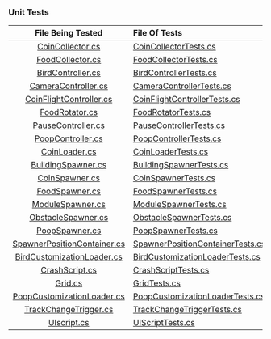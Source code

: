 ### Unit Tests

  | File Being Tested | File Of Tests |
  |:-----------------:|:--------------|
  | [CoinCollector.cs](/Assets/Scripts/Collectors/CoinCollector.cs)                           | [CoinCollectorTests.cs](/Assets/Tests/Editor/CoinCollectorTests.cs) |
  | [FoodCollector.cs](/Assets/Scripts/Collectors/FoodCollector.cs)                           | [FoodCollectorTests.cs](/Assets/Tests/Editor/FoodCollectorTests.cs) |
  | [BirdController.cs](/Assets/Scripts/Controllers/BirdController.cs)                        | [BirdControllerTests.cs](/Assets/Tests/Editor/BirdControllerTests.cs) |
  | [CameraController.cs](/Assets/Scripts/Controllers/CameraController.cs)                    | [CameraControllerTests.cs](/Assets/Tests/Editor/CameraControllerTests.cs) |
  | [CoinFlightController.cs](/Assets/Scripts/Controllers/CoinFlightController.cs)            | [CoinFlightControllerTests.cs](/Assets/Tests/Editor/CoinFlightControllerTests.cs) |
  | [FoodRotator.cs](/Assets/Scripts/Controllers/FoodRotator.cs)                              | [FoodRotatorTests.cs](/Assets/Tests/Editor/FoodRotatorTests.cs) |
  | [PauseController.cs](/Assets/Scripts/Controllers/PauseController.cs)                      | [PauseControllerTests.cs](/Assets/Tests/Editor/PauseControllerTests.cs) |
  | [PoopController.cs](/Assets/Scripts/Controllers/PoopController.cs)                        | [PoopControllerTests.cs](/Assets/Tests/Editor/PoopControllerTests.cs) |
  | [CoinLoader.cs](/Assets/Scripts/Persistence/CoinLoader.cs)                                | [CoinLoaderTests.cs](/Assets/Tests/Editor/CoinLoaderTests.cs) |
  | [BuildingSpawner.cs](/Assets/Scripts/Spawners/BuildingSpawner.cs)                         | [BuildingSpawnerTests.cs](/Assets/Tests/Editor/BuildingSpawnerTests.cs) |
  | [CoinSpawner.cs](/Assets/Scripts/Spawners/CoinSpawner.cs)                                 | [CoinSpawnerTests.cs](/Assets/Tests/Editor/CoinSpawnerTests.cs) |
  | [FoodSpawner.cs](/Assets/Scripts/Spawners/FoodSpawner.cs)                                 | [FoodSpawnerTests.cs](/Assets/Tests/Editor/FoodSpawnerTests.cs)
  | [ModuleSpawner.cs](/Assets/Scripts/Spawners/ModuleSpawner.cs)                             | [ModuleSpawnerTests.cs](/Assets/Tests/Editor/ModuleSpawnerTests.cs) |
  | [ObstacleSpawner.cs](/Assets/Scripts/Spawners/ObstacleSpawner.cs)                         | [ObstacleSpawnerTests.cs](/Assets/Tests/Editor/ObstacleSpawnerTests.cs) |
  | [PoopSpawner.cs](/Assets/Scripts/Spawners/PoopSpawner.cs)                                 | [PoopSpawnerTests.cs](/Assets/Tests/Editor/PoopSpawnerTests.cs) |
  | [SpawnerPositionContainer.cs](/Assets/Scripts/Value%20Containers/SpawnerPositionContainer.cs)| [SpawnerPositionContainerTests.cs](/Assets/Tests/Editor/SpawnerPositionContainerTests.cs) |
  | [BirdCustomizationLoader.cs](/Assets/Scripts/BirdCustomizationLoader.cs)                  | [BirdCustomizationLoaderTests.cs](/Assets/Tests/Editor/BirdCustomizationLoaderTests.cs) |
  | [CrashScript.cs](/Assets/Scripts/CrashScript.cs)                                          | [CrashScriptTests.cs](/Assets/Tests/Editor/CrashScriptTests.cs) |
  | [Grid.cs](/Assets/Scripts/Grid.cs)                                                        | [GridTests.cs](/Assets/Tests/Editor/GridTests.cs) |
  | [PoopCustomizationLoader.cs](/Assets/Scripts/PoopCustomizationLoader.cs)                  | [PoopCustomizationLoaderTests.cs](/Assets/Tests/Editor/PoopCustomizationLoaderTests.cs) |
  | [TrackChangeTrigger.cs](/Assets/Scripts/TrackChangeTrigger.cs)                            | [TrackChangeTriggerTests.cs](/Assets/Tests/Editor/TrackChangeTriggerTests.cs) |
  | [UIscript.cs](/Assets/Scripts/UIscript.cs)                                                | [UIScriptTests.cs](/Assets/Tests/Editor/UIScriptTests.cs) |

